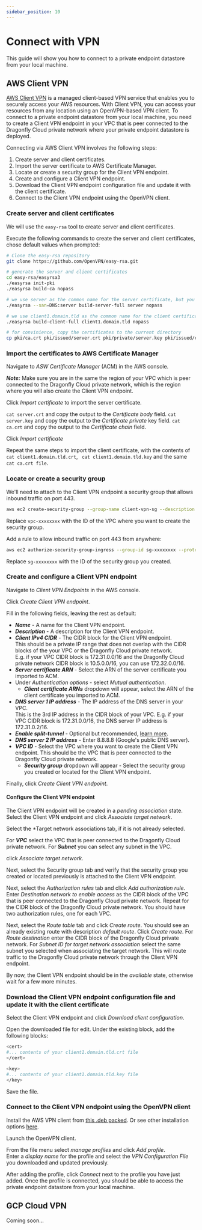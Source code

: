 ```yaml
---
sidebar_position: 10
---
```


# Connect with VPN

This guide will show you how to connect to a private endpoint datastore from your local machine.

## AWS Client VPN

[AWS Client VPN](https://docs.aws.amazon.com/vpn/latest/clientvpn-admin/what-is.html) is a managed client-based VPN service that enables you to securely access your AWS resources. With Client VPN, you can access your resources from any location using an OpenVPN-based VPN client.
To connect to a private endpoint datastore from your local machine, you need to create a Client VPN endpoint in your VPC that is peer connected to the Dragonfly Cloud private network where your private endpoint datastore is deployed.

Connecting via AWS Client VPN involves the following steps:
1.  Create server and client certificates.
2.  Import the server certificate to AWS Certificate Manager.
3.  Locate or create a security group for the Client VPN endpoint.
4.  Create and configure a Client VPN endpoint.
5.  Download the Client VPN endpoint configuration file and update it with the client certificate.
6.  Connect to the Client VPN endpoint using the OpenVPN client.

### Create server and client certificates

We will use the `easy-rsa` tool to create server and client certificates. 

Execute the following commands to create the server and client certificates, chose default values when prompted:

``` bash
# Clone the easy-rsa repository
git clone https://github.com/OpenVPN/easy-rsa.git

# generate the server and client certificates
cd easy-rsa/easyrsa3
./easyrsa init-pki
./easyrsa build-ca nopass

# we use server as the common name for the server certificate, but you can use any name
./easyrsa --san=DNS:server build-server-full server nopass

# we use client1.domain.tld as the common name for the client certificate, but you can use any name
./easyrsa build-client-full client1.domain.tld nopass

# for convinience, copy the certificates to the current directory
cp pki/ca.crt pki/issued/server.crt pki/private/server.key pki/issued/client1.domain.tld.crt pki/private/client1.domain.tld.key .
```

### Import the certificates to AWS Certificate Manager

Navigate to *ASW Certificate Manager* (ACM) in the AWS console.

***Note:*** Make sure you are in the same the region of your VPC which is peer connected to the Dragonfly Cloud private network, which is the region where you will also create the Client VPN endpoint.

Click *Import certificate* to import the server certificate.

`cat server.crt` and copy the output to the *Certificate body* field.
`cat server.key` and copy the output to the *Certificate private* key field.
`cat ca.crt` and copy the output to the *Certificate chain* field.

Click *Import certificate*

Repeat the same steps to import the client certificate, with the contents of `cat client1.domain.tld.crt`, ` cat client1.domain.tld.key` and the same `cat ca.crt file`.

### Locate or create a security group

We'll need to attach to the Client VPN endpoint a security group that allows inbound traffic on port 443.

```bash
aws ec2 create-security-group --group-name client-vpn-sg --description "Client VPN security group" --vpc-id vpc-xxxxxxxx
```

Replace `vpc-xxxxxxxx` with the ID of the VPC where you want to create the security group.

Add a rule to allow inbound traffic on port 443 from anywhere:

```bash
aws ec2 authorize-security-group-ingress --group-id sg-xxxxxxxx --protocol tcp --port 443 --cidr 0.0.0.0/0
```

Replace `sg-xxxxxxxx` with the ID of the security group you created.

### Create and configure a Client VPN endpoint

Navigate to *Client VPN Endpoints* in the AWS console.

Click *Create Client VPN endpoint*.

Fill in the following fields, leaving the rest as default:
- ***Name*** - A name for the Client VPN endpoint.
- ***Description*** - A description for the Client VPN endpoint.
- ***Client IPv4 CIDR*** - The CIDR block for the Client VPN endpoint.  
  This should be a private IP range that does not overlap with the CIDR blocks of the your VPC or the Dragonfly Cloud private network.  
  E.g. if your VPC CIDR block is 172.31.0.0/16 and the Dragonfly Cloud private network CIDR block is 10.5.0.0/16, you can use 172.32.0.0/16.
- ***Server certificate ARN*** - Select the ARN of the server certificate you imported to ACM.
- Under *Authentication options* - select *Mutual authentication*.
  - ***Client certificate ARNs*** dropdown will appear, select the ARN of the client certificate you imported to ACM.
- ***DNS server 1 IP address*** - The IP address of the DNS server in your VPC.  
  This is the 3rd IP address in the CIDR block of your VPC. E.g. if your VPC CIDR block is 172.31.0.0/16, the DNS server IP address is 172.31.0.2/16.
- ***Enable split-tunnel*** - Optional but recommended, [learn more](https://docs.aws.amazon.com/vpn/latest/clientvpn-admin/split-tunnel-vpn.html).
- ***DNS server 2 IP address*** - Enter 8.8.8.8 (Google's public DNS server).
- ***VPC ID*** - Select the VPC where you want to create the Client VPN endpoint. This should be the VPC that is peer connected to the Dragonfly Cloud private network.
  - ***Security group*** dropdown will appear - Select the security group you created or located for the Client VPN endpoint.

Finally, click *Create Client VPN endpoint*.

#### Configure the Client VPN endpoint

The Client VPN endpoint will be created in a *pending association* state. 
Select the Client VPN endpoint and click *Associate target network*.

Select the *Target network associations tab, if it is not already selected.

For ***VPC*** select the VPC that is peer connected to the Dragonfly Cloud private network.
For ***Subnet*** you can select any subnet in the VPC.

click *Associate target network*.

Next, select the Security group tab and verify that the security group you created or located previously is attached to the Client VPN endpoint.

Next, select the *Authorization rules* tab and click *Add authorization rule*.
Enter *Destination network to enable access* as the CIDR block of the VPC that is peer connected to the Dragonfly Cloud private network.
Repeat for the CIDR block of the Dragonfly Cloud private network.
You should have two authorization rules, one for each VPC.

Next, select the *Route table* tab and click *Create route*.
You should see an already existing route with description *default route*.
Click *Create route*.
For *Route destination* enter the CIDR block of the Dragonfly Cloud private network.
For *Subnet ID for target network association* select the same subnet you selected when associating the target network.
This will route traffic to the Dragonfly Cloud private network through the Client VPN endpoint.

By now, the Client VPN endpoint should be in the *available* state, otherwise wait for a few more minutes.

### Download the Client VPN endpoint configuration file and update it with the client certificate

Select the Client VPN endpoint and click *Download client configuration*.

Open the downloaded file for edit.
Under the existing <ca> </ca> block, add the following blocks:

```bash
<cert>
#... contents of your client1.domain.tld.crt file
</cert>

<key>
#... contents of your client1.domain.tld.key file
</key>
```

Save the file.

### Connect to the Client VPN endpoint using the OpenVPN client

Install the AWS VPN client from [this .deb packed](https://d20adtppz83p9s.cloudfront.net/GTK/latest/awsvpnclient_amd64.deb).
Or see other installation options [here](hhttps://docs.aws.amazon.com/vpn/latest/clientvpn-user/client-vpn-connect-linux-install.html).

Launch the OpenVPN client.

From the file menu select *manage profiles* and click *Add profile*.   
Enter a *display name* for the profile and select the *VPN Configuration File* you downloaded and updated previously.

After adding the profile, click *Connect* next to the profile you have just added.
Once the profile is connected, you should be able to access the private endpoint datastore from your local machine.

## GCP Cloud VPN

Coming soon... 
